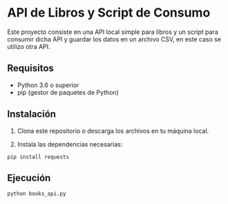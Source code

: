 # API de Libros y Script de Consumo

Este proyecto consiste en una API local simple para libros y un script para consumir dicha API y guardar los datos en un archivo CSV, en este caso se utilizo otra API.

## Requisitos

- Python 3.6 o superior
- pip (gestor de paquetes de Python)

## Instalación

1. Clona este repositorio o descarga los archivos en tu máquina local.

2. Instala las dependencias necesarias:

```
pip install requests
```

## Ejecución

```
python books_api.py
```
